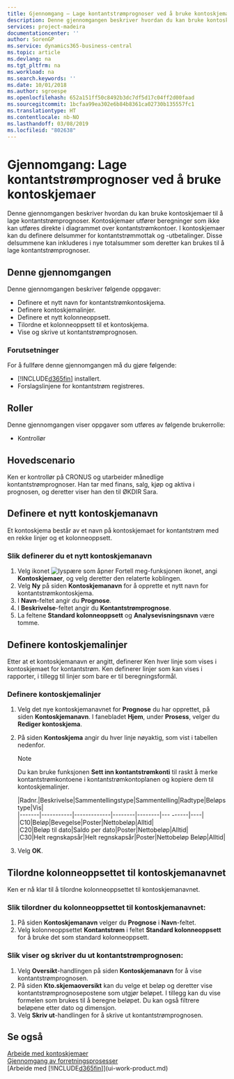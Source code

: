 ```yaml
---
title: Gjennomgang – Lage kontantstrømprognoser ved å bruke kontoskjemaer | Microsoft-dokumentasjon
description: Denne gjennomgangen beskriver hvordan du kan bruke kontoskjemaer til å lage kontantstrømprognoser. Kontoskjemaer utfører beregninger som ikke kan utføres direkte i diagrammet over kontantstrømkontoer. I kontoskjemaer kan du definere delsummer for kontantstrømmottak og -utbetalinger. Disse delsummene kan inkluderes i nye totalsummer som deretter kan brukes til å lage kontantstrømprognoser.
services: project-madeira
documentationcenter: ''
author: SorenGP
ms.service: dynamics365-business-central
ms.topic: article
ms.devlang: na
ms.tgt_pltfrm: na
ms.workload: na
ms.search.keywords: ''
ms.date: 10/01/2018
ms.author: sgroespe
ms.openlocfilehash: 652a151ff50c8492b3dc7df5d17c04ff2d00faad
ms.sourcegitcommit: 1bcfaa99ea302e6b84b8361ca02730b135557fc1
ms.translationtype: HT
ms.contentlocale: nb-NO
ms.lasthandoff: 03/08/2019
ms.locfileid: "802638"
---
```

# <a name="walkthrough-making-cash-flow-forecasts-by-using-account-schedules"></a>Gjennomgang: Lage kontantstrømprognoser ved å bruke kontoskjemaer
Denne gjennomgangen beskriver hvordan du kan bruke kontoskjemaer til å lage kontantstrømprognoser. Kontoskjemaer utfører beregninger som ikke kan utføres direkte i diagrammet over kontantstrømkontoer. I kontoskjemaer kan du definere delsummer for kontantstrømmottak og -utbetalinger. Disse delsummene kan inkluderes i nye totalsummer som deretter kan brukes til å lage kontantstrømprognoser.  

## <a name="about-this-walkthrough"></a>Denne gjennomgangen  
Denne gjennomgangen beskriver følgende oppgaver:  

- Definere et nytt navn for kontantstrømkontoskjema.  
- Definere kontoskjemalinjer.  
- Definere et nytt kolonneoppsett.  
- Tilordne et kolonneoppsett til et kontoskjema.  
- Vise og skrive ut kontantstrømprognosen.  

### <a name="prerequisites"></a>Forutsetninger  
For å fullføre denne gjennomgangen må du gjøre følgende:  

- [!INCLUDE[d365fin](includes/d365fin_md.md)] installert.  
- Forslagslinjene for kontantstrøm registreres.  

## <a name="roles"></a>Roller  
Denne gjennomgangen viser oppgaver som utføres av følgende brukerrolle:  

- Kontrollør  

## <a name="story"></a>Hovedscenario  
Ken er kontrollør på CRONUS og utarbeider månedlige kontantstrømprognoser. Han tar med finans, salg, kjøp og aktiva i prognosen, og deretter viser han den til ØKDIR Sara.  

## <a name="setting-up-a-new-account-schedule-name"></a>Definere et nytt kontoskjemanavn  
Et kontoskjema består av et navn på kontoskjemaet for kontantstrøm med en rekke linjer og et kolonneoppsett.  

### <a name="to-set-up-a-new-account-schedule-name"></a>Slik definerer du et nytt kontoskjemanavn  

1.  Velg ikonet ![lyspære som åpner Fortell meg-funksjonen](media/ui-search/search_small.png "Fortell hva du vil gjøre") ikonet, angi **Kontoskjemaer**, og velg deretter den relaterte koblingen.  
2.  Velg **Ny** på siden **Kontoskjemanavn** for å opprette et nytt navn for kontantstrømkontoskjema.  
3.  I **Navn**-feltet angir du **Prognose**.  
4.  I **Beskrivelse**-feltet angir du **Kontantstrømprognose**.  
5.  La feltene **Standard kolonneoppsett** og **Analysevisningsnavn** være tomme.  

## <a name="setting-up-account-schedule-lines"></a>Definere kontoskjemalinjer  
Etter at et kontoskjemanavn er angitt, definerer Ken hver linje som vises i kontoskjemaet for kontantstrøm. Ken definerer linjer som kan vises i rapporter, i tillegg til linjer som bare er til beregningsformål.  

### <a name="to-set-up-account-schedule-lines"></a>Definere kontoskjemalinjer  

1.  Velg det nye kontoskjemanavnet for **Prognose** du har opprettet, på siden **Kontoskjemanavn**. I fanebladet **Hjem**, under **Prosess**, velger du **Rediger kontoskjema**.  
2.  På siden **Kontoskjema** angir du hver linje nøyaktig, som vist i tabellen nedenfor.  

    > [!NOTE]  
    >  Du kan bruke funksjonen **Sett inn kontantstrømkonti** til raskt å merke kontantstrømkontoene i kontantstrømkontoplanen og kopiere dem til kontoskjemalinjer.  

    |Radnr.|Beskrivelse|Sammentellingstype|Sammentelling|Radtype|Beløpstype|Vis|  
    |-------|-----------|-------------|--------|--------|---  ------|----| |C10|Beløp|Bevegelse|Poster|Nettobeløp|Alltid|  
    |C20|Beløp til dato|Saldo per dato|Poster|Nettobeløp|Alltid|  
    |C30|Helt regnskapsår|Helt regnskapsår|Poster|Nettobeløp Beløp|Alltid|  

4.  Velg **OK**.  

## <a name="assigning-the-column-layout-to-the-account-schedule-name"></a>Tilordne kolonneoppsettet til kontoskjemanavnet  
Ken er nå klar til å tilordne kolonneoppsettet til kontoskjemanavnet.  

### <a name="to-assign-the-column-layout-to-the-account-schedule-name"></a>Slik tilordner du kolonneoppsettet til kontoskjemanavnet:  

1.  På siden **Kontoskjemanavn** velger du **Prognose** i **Navn**-feltet.  
2.  Velg kolonneoppsettet **Kontantstrøm** i feltet **Standard kolonneoppsett** for å bruke det som standard kolonneoppsett.  

### <a name="to-view-and-print-the-cash-flow-forecast"></a>Slik viser og skriver du ut kontantstrømprognosen:  
1.  Velg **Oversikt**-handlingen på siden **Kontoskjemanavn** for å vise kontantstrømprognosen.  
2.  På siden **Kto.skjemaoversikt** kan du velge et beløp og deretter vise kontantstrømprognosepostene som utgjør beløpet. I tillegg kan du vise formelen som brukes til å beregne beløpet. Du kan også filtrere beløpene etter dato og dimensjon.  
3.  Velg **Skriv ut**-handlingen for å skrive ut kontantstrømprognosen.  

## <a name="see-also"></a>Se også  
 [Arbeide med kontoskjemaer](bi-how-work-account-schedule.md)   
 [Gjennomgang av forretningsprosesser](walkthrough-business-process-walkthroughs.md)  
 [Arbeide med [!INCLUDE[d365fin](includes/d365fin_md.md)]](ui-work-product.md)
